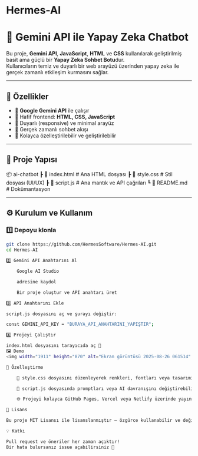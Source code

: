 # Hermes-AI
# 🤖 Gemini API ile Yapay Zeka Chatbot

Bu proje, **Gemini API**, **JavaScript**, **HTML** ve **CSS** kullanılarak geliştirilmiş basit ama güçlü bir **Yapay Zeka Sohbet Botu**dur.  
Kullanıcıların temiz ve duyarlı bir web arayüzü üzerinden yapay zeka ile gerçek zamanlı etkileşim kurmasını sağlar.

---

## 🚀 Özellikler
- 🔹 **Google Gemini API** ile çalışır
- 🔹 Hafif frontend: **HTML, CSS, JavaScript**
- 🔹 Duyarlı (responsive) ve minimal arayüz
- 🔹 Gerçek zamanlı sohbet akışı
- 🔹 Kolayca özelleştirilebilir ve geliştirilebilir

---

## 📂 Proje Yapısı

📦 ai-chatbot
┣ 📜 index.html # Ana HTML dosyası
┣ 📜 style.css # Stil dosyası (UI/UX)
┣ 📜 script.js # Ana mantık ve API çağrıları
┗ 📜 README.md # Dokümantasyon


---

## ⚙️ Kurulum ve Kullanım

### 1️⃣ Depoyu klonla
```bash
git clone https://github.com/HermesSoftware/Hermes-AI.git
cd Hermes-AI

2️⃣ Gemini API Anahtarını Al

    Google AI Studio

    adresine kaydol

    Bir proje oluştur ve API anahtarı üret

3️⃣ API Anahtarını Ekle

script.js dosyasını aç ve şurayı değiştir:

const GEMINI_API_KEY = "BURAYA_API_ANAHTARINI_YAPIŞTIR";

4️⃣ Projeyi Çalıştır

index.html dosyasını tarayıcıda aç 🎉
🖼️ Demo
<img width="1911" height="870" alt="Ekran görüntüsü 2025-08-26 061514" src="screenshot.png" />

🔧 Özelleştirme

    🎨 style.css dosyasını düzenleyerek renkleri, fontları veya tasarımı değiştirebilirsin

    🤖 script.js dosyasında promptları veya AI davranışını değiştirebilirsin

    🌐 Projeyi kolayca GitHub Pages, Vercel veya Netlify üzerinde yayınlayabilirsin

📜 Lisans

Bu proje MIT Lisansı ile lisanslanmıştır – özgürce kullanabilir ve değiştirebilirsiniz.

💡 Katkı

Pull request ve öneriler her zaman açıktır!
Bir hata bulursanız issue açabilirsiniz 🙌

